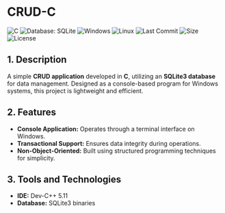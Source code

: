 # CRUD-C
![C](https://img.shields.io/badge/C-blue?logo=c)
![Database: SQLite](https://img.shields.io/badge/SQLite-blue?logo=sqlite)
![Windows](https://img.shields.io/badge/Windows-blue?logo=win) ![Linux](https://img.shields.io/badge/Linux-black?logo=linux&logoColor=yellow)
![Last Commit](https://img.shields.io/github/last-commit/example/crud-c?color=yellow&logo=github) ![Size](https://img.shields.io/github/repo-size/example/crud-c?color=blue&logo=files) ![License](https://img.shields.io/github/license/example/crud-c?color=black&logo=open-source-initiative)

## 1. Description
A simple **CRUD application** developed in **C**, utilizing an **SQLite3 database** for data management. Designed as a console-based program for Windows systems, this project is lightweight and efficient.

## 2. Features
- **Console Application:** Operates through a terminal interface on Windows.
- **Transactional Support:** Ensures data integrity during operations.
- **Non-Object-Oriented:** Built using structured programming techniques for simplicity.

## 3. Tools and Technologies
- **IDE:** Dev-C++ 5.11
- **Database:** SQLite3 binaries
